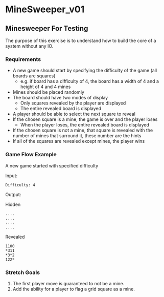 # MineSweeper_v01

## Minesweeper For Testing

The purpose of this exercise is to understand how to build the core of a system without any IO.

### Requirements

* A new game should start by specifying the difficulty of the game (all boards are squares)
  - e.g. if board has a difficulty of 4, the board has a width of 4 and a height of 4 and 4 mines
* Mines should be placed randomly
* The board should have two modes of display
  - Only squares revealed by the player are displayed
  - The entire revealed board is displayed
* A player should be able to select the next square to reveal
* If the chosen square is a mine, the game is over and the player loses
  - When the player loses, the entire revealed board is displayed
* If the chosen square is not a mine, that square is revealed with the number of mines that surround it, these number are the hints
* If all of the squares are revealed except mines, the player wins

### Game Flow Example

A new game started with specified difficulty

Input:

`Difficulty: 4`

Output:

Hidden

`....`  
`....`  
`....`  
`....`  

Revealed

`1100`  
`*311`  
`*3*2`  
`122*`  

### Stretch Goals
1. The first player move is guaranteed to not be a mine.
2. Add the ability for a player to flag a grid square as a mine.
